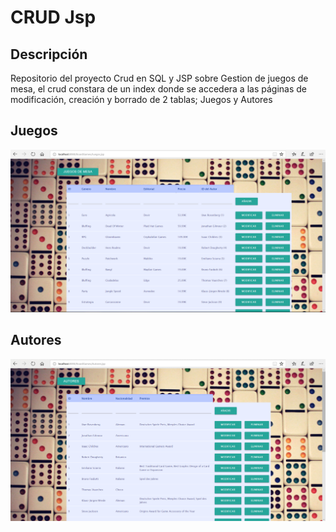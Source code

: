 # CRUD Jsp

## Descripción
Repositorio del proyecto Crud en SQL y JSP sobre Gestion de juegos de mesa, el crud constara de un index donde se accedera a las páginas de modificación, creación y borrado de 2 tablas; Juegos y Autores

## Juegos
<img src="Capturas/capJuegos.PNG">


## Autores
<img src="Capturas/capAutores.PNG">


